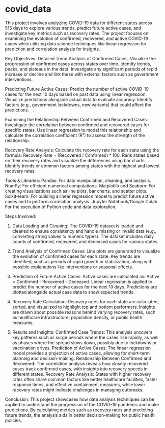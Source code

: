 # covid_data
This project involves analyzing COVID-19 data for different states across 515 days to explore various trends, predict future active cases, and investigate key metrics such as recovery rates.
The project focuses on examining the evolution of confirmed, recovered, and active COVID-19 cases while utilizing data science techniques like linear regression for prediction and correlation analysis for insights.

Key Objectives:
Detailed Trend Analysis of Confirmed Cases.
Visualize the progression of confirmed cases across states over time.
Identify trends, peaks, and plateaus in the data.
Investigate any significant periods of rapid increase or decline and link these with external factors such as government interventions.

Predicting Future Active Cases:
Predict the number of active COVID-19 cases for the next 10 days based on past data using linear regression.
Visualize predictions alongside actual data to evaluate accuracy.
Identify factors (e.g., government lockdowns, new variants) that could affect the predictions.

Examining the Relationship Between Confirmed and Recovered Cases:
Investigate the correlation between confirmed and recovered cases for specific states.
Use linear regression to model this relationship and calculate the correlation coefficient (R²) to assess the strength of the relationship.

Recovery Rate Analysis:
Calculate the recovery rate for each state using the formula: Recovery Rate = (Recovered / Confirmed) * 100.
Rank states based on their recovery rates and visualize the differences using bar charts.
Identify trends or common factors among states with the highest and lowest recovery rates.

Tools & Libraries:
Pandas: For data manipulation, cleaning, and analysis.
NumPy: For efficient numerical computations.
Matplotlib and Seaborn: For creating visualizations such as line plots, bar charts, and scatter plots.
Scikit-learn: For building a linear regression model to predict future active cases and to perform correlation analysis.
Jupyter Notebook/Google Colab: For the execution of Python code and data exploration.

Steps Involved:
1. Data Loading and Cleaning:
The COVID-19 dataset is loaded and cleaned to ensure consistency and handle missing or invalid data (e.g., converting string values to numeric types).
The dataset includes daily counts of confirmed, recovered, and deceased cases for various states.

2. Trend Analysis of Confirmed Cases:
Line plots are generated to visualize the evolution of confirmed cases for each state.
Key trends are identified, such as periods of rapid growth or stabilization, along with possible explanations like interventions or seasonal effects.

3. Prediction of Future Active Cases:
Active cases are calculated as: Active = Confirmed - Recovered - Deceased.
Linear regression is applied to predict the number of active cases for the next 10 days.
Predictions are plotted alongside actual case data to show expected trends.

4. Recovery Rate Calculation:
Recovery rates for each state are calculated, sorted, and visualized to highlight top and bottom performers.
Insights are drawn about possible reasons behind varying recovery rates, such as healthcare infrastructure, population density, or public health measures.

5. Results and Insights:
Confirmed Case Trends: This analysis uncovers key patterns such as surge periods where the cases rise rapidly, as well as phases where the spread slows down, possibly due to lockdowns or vaccination drives.
Prediction of Active Cases: The linear regression model provides a projection of active cases, allowing for short-term planning and decision-making.
Relationship Between Confirmed and Recovered: The correlation analysis reveals how closely recovered cases track confirmed cases, with insights into recovery speeds in different states.
Recovery Rate Analysis: States with higher recovery rates often share common factors like better healthcare facilities, faster response times, and effective containment measures, while lower recovery rates might indicate challenges in managing outbreaks.

Conclusion:
This project showcases how data analysis techniques can be applied to understand the progression of the COVID-19 pandemic and make predictions. By calculating metrics such as recovery rates and predicting future trends, the analysis aids in better decision-making for public health policies.

